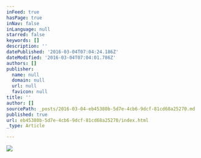 ```yaml
---
inFeed: true
hasPage: true
inNav: false
inLanguage: null
starred: false
keywords: []
description: ''
datePublished: '2016-03-04T07:04:24.186Z'
dateModified: '2016-03-04T07:04:01.786Z'
authors: []
publisher:
  name: null
  domain: null
  url: null
  favicon: null
title: ''
author: []
sourcePath: _posts/2016-03-04-eb45380b-5d7e-4cb6-9dcf-81cd68a25270.md
published: true
url: eb45380b-5d7e-4cb6-9dcf-81cd68a25270/index.html
_type: Article

---
```

![](https://the-grid-user-content.s3-us-west-2.amazonaws.com/4f089584-295f-41d1-9ae3-c0bfcae6cf1e.png)